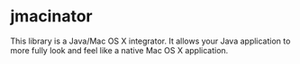 jmacinator
==========

This library is a Java/Mac OS X integrator. It allows your Java application to more fully look and feel like a native Mac OS X application.
